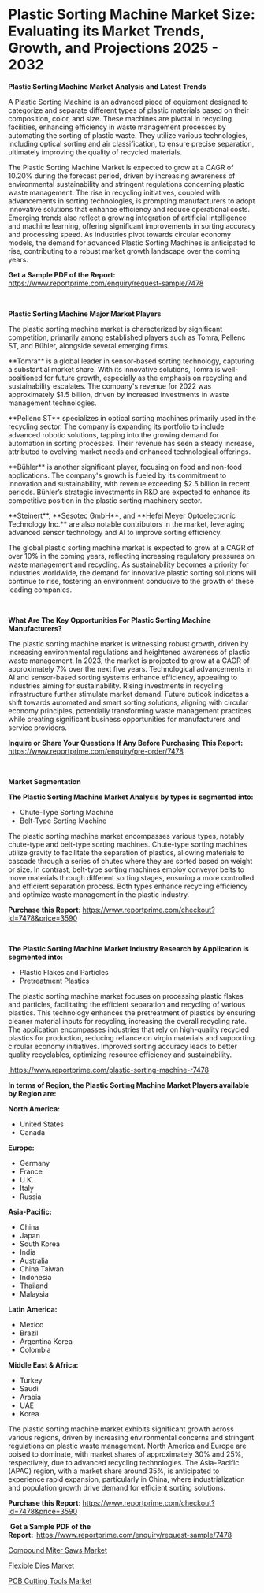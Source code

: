 <p><h1>Plastic Sorting Machine Market Size: Evaluating its Market Trends, Growth, and Projections 2025 - 2032</h1></p><p><strong>Plastic Sorting Machine Market Analysis and Latest Trends</strong></p>
<p><p>A Plastic Sorting Machine is an advanced piece of equipment designed to categorize and separate different types of plastic materials based on their composition, color, and size. These machines are pivotal in recycling facilities, enhancing efficiency in waste management processes by automating the sorting of plastic waste. They utilize various technologies, including optical sorting and air classification, to ensure precise separation, ultimately improving the quality of recycled materials.</p><p>The Plastic Sorting Machine Market is expected to grow at a CAGR of 10.20% during the forecast period, driven by increasing awareness of environmental sustainability and stringent regulations concerning plastic waste management. The rise in recycling initiatives, coupled with advancements in sorting technologies, is prompting manufacturers to adopt innovative solutions that enhance efficiency and reduce operational costs. Emerging trends also reflect a growing integration of artificial intelligence and machine learning, offering significant improvements in sorting accuracy and processing speed. As industries pivot towards circular economy models, the demand for advanced Plastic Sorting Machines is anticipated to rise, contributing to a robust market growth landscape over the coming years.</p></p>
<p><strong>Get a Sample PDF of the Report:&nbsp;</strong> <a href="https://www.reportprime.com/enquiry/request-sample/7478?utm_campaign=2041&utm_medium=2&utm_source=Github&utm_content=ia&utm_term=19032025&utm_id=plastic-sorting-machine">https://www.reportprime.com/enquiry/request-sample/7478</a></p>
<p>&nbsp;</p>
<p><strong>Plastic Sorting Machine Major Market Players</strong></p>
<p><p>The plastic sorting machine market is characterized by significant competition, primarily among established players such as Tomra, Pellenc ST, and Bühler, alongside several emerging firms. </p><p>**Tomra** is a global leader in sensor-based sorting technology, capturing a substantial market share. With its innovative solutions, Tomra is well-positioned for future growth, especially as the emphasis on recycling and sustainability escalates. The company's revenue for 2022 was approximately $1.5 billion, driven by increased investments in waste management technologies.</p><p>**Pellenc ST** specializes in optical sorting machines primarily used in the recycling sector. The company is expanding its portfolio to include advanced robotic solutions, tapping into the growing demand for automation in sorting processes. Their revenue has seen a steady increase, attributed to evolving market needs and enhanced technological offerings.</p><p>**Bühler** is another significant player, focusing on food and non-food applications. The company's growth is fueled by its commitment to innovation and sustainability, with revenue exceeding $2.5 billion in recent periods. Bühler’s strategic investments in R&D are expected to enhance its competitive position in the plastic sorting machinery sector.</p><p>**Steinert**, **Sesotec GmbH**, and **Hefei Meyer Optoelectronic Technology Inc.** are also notable contributors in the market, leveraging advanced sensor technology and AI to improve sorting efficiency. </p><p>The global plastic sorting machine market is expected to grow at a CAGR of over 10% in the coming years, reflecting increasing regulatory pressures on waste management and recycling. As sustainability becomes a priority for industries worldwide, the demand for innovative plastic sorting solutions will continue to rise, fostering an environment conducive to the growth of these leading companies.</p></p>
<p>&nbsp;</p>
<p><strong>What Are The Key Opportunities For Plastic Sorting Machine Manufacturers?</strong></p>
<p><p>The plastic sorting machine market is witnessing robust growth, driven by increasing environmental regulations and heightened awareness of plastic waste management. In 2023, the market is projected to grow at a CAGR of approximately 7% over the next five years. Technological advancements in AI and sensor-based sorting systems enhance efficiency, appealing to industries aiming for sustainability. Rising investments in recycling infrastructure further stimulate market demand. Future outlook indicates a shift towards automated and smart sorting solutions, aligning with circular economy principles, potentially transforming waste management practices while creating significant business opportunities for manufacturers and service providers.</p></p>
<p><strong>Inquire or Share Your Questions If Any Before Purchasing This Report:</strong> <a href="https://www.reportprime.com/enquiry/pre-order/7478?utm_campaign=2041&utm_medium=2&utm_source=Github&utm_content=ia&utm_term=19032025&utm_id=plastic-sorting-machine">https://www.reportprime.com/enquiry/pre-order/7478</a></p>
<p>&nbsp;</p>
<p><strong>Market Segmentation</strong></p>
<p><strong>The Plastic Sorting Machine Market Analysis by types is segmented into:</strong></p>
<p><ul><li>Chute-Type Sorting Machine</li><li>Belt-Type Sorting Machine</li></ul></p>
<p><p>The plastic sorting machine market encompasses various types, notably chute-type and belt-type sorting machines. Chute-type sorting machines utilize gravity to facilitate the separation of plastics, allowing materials to cascade through a series of chutes where they are sorted based on weight or size. In contrast, belt-type sorting machines employ conveyor belts to move materials through different sorting stages, ensuring a more controlled and efficient separation process. Both types enhance recycling efficiency and optimize waste management in the plastic industry.</p></p>
<p><strong>Purchase this Report:&nbsp;</strong><a href="https://www.reportprime.com/checkout?id=7478&price=3590&utm_campaign=2041&utm_medium=2&utm_source=Github&utm_content=ia&utm_term=19032025&utm_id=plastic-sorting-machine">https://www.reportprime.com/checkout?id=7478&price=3590</a></p>
<p>&nbsp;</p>
<p><strong>The Plastic Sorting Machine Market Industry Research by Application is segmented into:</strong></p>
<p><ul><li>Plastic Flakes and Particles</li><li>Pretreatment Plastics</li></ul></p>
<p><p>The plastic sorting machine market focuses on processing plastic flakes and particles, facilitating the efficient separation and recycling of various plastics. This technology enhances the pretreatment of plastics by ensuring cleaner material inputs for recycling, increasing the overall recycling rate. The application encompasses industries that rely on high-quality recycled plastics for production, reducing reliance on virgin materials and supporting circular economy initiatives. Improved sorting accuracy leads to better quality recyclables, optimizing resource efficiency and sustainability.</p></p>
<p><a href="https://www.reportprime.com/plastic-sorting-machine-r7478?utm_campaign=2041&utm_medium=2&utm_source=Github&utm_content=ia&utm_term=19032025&utm_id=plastic-sorting-machine">&nbsp;https://www.reportprime.com/plastic-sorting-machine-r7478</a></p>
<p><strong>In terms of Region, the Plastic Sorting Machine Market Players available by Region are:</strong></p>
<p>
    <p> <strong> North America: </strong>
        <ul>
            <li>United States</li>
            <li>Canada</li>
        </ul>
        </p> 
    <p> <strong> Europe: </strong>
        <ul>
            <li>Germany</li>
            <li>France</li>
            <li>U.K.</li>
            <li>Italy</li>
            <li>Russia</li>
        </ul>
        </p> 
    <p> <strong> Asia-Pacific: </strong>
        <ul>
            <li>China</li>
            <li>Japan</li>
            <li>South Korea</li>
            <li>India</li>
            <li>Australia</li>
            <li>China Taiwan</li>
            <li>Indonesia</li>
            <li>Thailand</li>
            <li>Malaysia</li>
        </ul>
        </p> 
    <p> <strong> Latin America: </strong>
        <ul>
            <li>Mexico</li>
            <li>Brazil</li>
            <li>Argentina Korea</li>
            <li>Colombia</li>
        </ul>
        </p> 
    <p> <strong> Middle East & Africa: </strong>
        <ul>
            <li>Turkey</li>
            <li>Saudi</li>
            <li>Arabia</li>
            <li>UAE</li>
            <li>Korea</li>
        </ul>
    </p>
    </p>
<p><p>The plastic sorting machine market exhibits significant growth across various regions, driven by increasing environmental concerns and stringent regulations on plastic waste management. North America and Europe are poised to dominate, with market shares of approximately 30% and 25%, respectively, due to advanced recycling technologies. The Asia-Pacific (APAC) region, with a market share around 35%, is anticipated to experience rapid expansion, particularly in China, where industrialization and population growth drive demand for efficient sorting solutions.</p></p>
<p><strong>Purchase this Report: </strong><a href="https://www.reportprime.com/checkout?id=7478&price=3590&utm_campaign=2041&utm_medium=2&utm_source=Github&utm_content=ia&utm_term=19032025&utm_id=plastic-sorting-machine">https://www.reportprime.com/checkout?id=7478&price=3590</a></p>
<p>&nbsp;<strong>Get a Sample PDF of the Report:&nbsp;&nbsp;</strong><a href="https://www.reportprime.com/enquiry/request-sample/7478?utm_campaign=2041&utm_medium=2&utm_source=Github&utm_content=ia&utm_term=19032025&utm_id=plastic-sorting-machine">https://www.reportprime.com/enquiry/request-sample/7478</a></p>
<p><strong></strong></p>
<p><p><a href="https://github.com/tahjaylestro/Market-Research-Report-List-1/blob/main/compound-miter-saws-market.md?utm_campaign=2041&utm_medium=2&utm_source=Github&utm_content=ia&utm_term=19032025&utm_id=plastic-sorting-machine">Compound Miter Saws Market</a></p><p><a href="https://github.com/ishikodehira/Market-Research-Report-List-1/blob/main/flexible-dies-market.md?utm_campaign=2041&utm_medium=2&utm_source=Github&utm_content=ia&utm_term=19032025&utm_id=plastic-sorting-machine">Flexible Dies Market</a></p><p><a href="https://github.com/klenaestien23/Market-Research-Report-List-1/blob/main/pcb-cutting-tools-market.md?utm_campaign=2041&utm_medium=2&utm_source=Github&utm_content=ia&utm_term=19032025&utm_id=plastic-sorting-machine">PCB Cutting Tools Market</a></p></p>